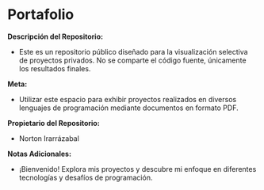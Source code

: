 # Portafolio

**Descripción del Repositorio:**
- Este es un repositorio público diseñado para la visualización selectiva de proyectos privados. No se comparte el código fuente, únicamente los resultados finales.

**Meta:**
- Utilizar este espacio para exhibir proyectos realizados en diversos lenguajes de programación mediante documentos en formato PDF.

**Propietario del Repositorio:**
- Norton Irarrázabal

**Notas Adicionales:**
- ¡Bienvenido! Explora mis proyectos y descubre mi enfoque en diferentes tecnologías y desafíos de programación.
